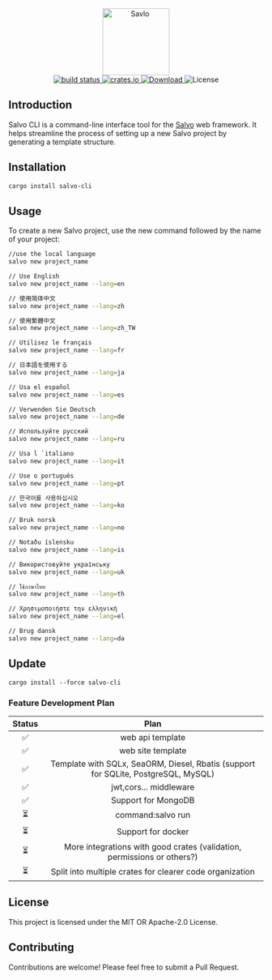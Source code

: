 <div align="center">
    <img alt="Savlo" width="132" src="https://p.sda1.dev/13/9268fb110f27611fa143c7aafbac61ab/monkeybread4352_a_technology_software_logo_for_windseabird_with_8fb4a0df-e233-414e-80a3-cf144ef44209.png" />
</div>
<div align="center">
    <a href="https://github.com/salvo-rs/salvo-cli/actions">
        <img alt="build status" src="https://github.com/salvo-rs/salvo-cli/actions/workflows/rust.yml/badge.svg?branch=main" />
    </a>
    <a href="https://crates.io/crates/salvo-cli">
        <img alt="crates.io" src="https://img.shields.io/crates/v/salvo-cli" />
    </a>
    <a href="https://crates.io/crates/salvo-cli">
        <img alt="Download" src="https://img.shields.io/crates/d/salvo-cli.svg" />
    </a>
    <img alt="License" src="https://img.shields.io/crates/l/salvo-cli.svg" />
</div>

## Introduction

Salvo CLI is a command-line interface tool for the [Salvo](https://github.com/salvo-rs/salvo) web framework. It helps streamline the process of setting up a new Salvo project by generating a template structure.

## Installation

```bash
cargo install salvo-cli
```

## Usage

To create a new Salvo project, use the new command followed by the name of your project:

```bash
//use the local language
salvo new project_name

// Use English
salvo new project_name --lang=en

// 使用简体中文
salvo new project_name --lang=zh

// 使用繁體中文
salvo new project_name --lang=zh_TW

// Utilisez le français
salvo new project_name --lang=fr

// 日本語を使用する
salvo new project_name --lang=ja

// Usa el español
salvo new project_name --lang=es

// Verwenden Sie Deutsch
salvo new project_name --lang=de

// Используйте русский
salvo new project_name --lang=ru

// Usa l `italiano
salvo new project_name --lang=it

// Use o português
salvo new project_name --lang=pt

// 한국어를 사용하십시오
salvo new project_name --lang=ko

// Bruk norsk
salvo new project_name --lang=no

// Notaðu íslensku
salvo new project_name --lang=is

// Використовуйте українську
salvo new project_name --lang=uk

// ใช้ภาษาไทย
salvo new project_name --lang=th

// Χρησιμοποιήστε την ελληνική
salvo new project_name --lang=el

// Brug dansk
salvo new project_name --lang=da
```

## Update

```bashs
cargo install --force salvo-cli
```

### Feature Development Plan

| Status |                                        Plan                                        |
| :----: | :--------------------------------------------------------------------------------: |
|   ✅   |                                  web api template                                  |
|   ✅   |                                 web site template                                  |
|   ✅   | Template with SQLx, SeaORM, Diesel, Rbatis (support for SQLite, PostgreSQL, MySQL) |
|   ✅   |                                jwt,cors... middleware                              |
|   ✅   |                                Support for MongoDB                                 |
|   ⏳   |                                command:salvo run                                   |
|   ⏳   |                                  Support for docker                                |
|   ⏳   | More integrations with good crates (validation, permissions or others?)            |
|   ⏳   | Split into multiple crates for clearer code organization                           |

## License

This project is licensed under the MIT OR Apache-2.0 License.

## Contributing

Contributions are welcome! Please feel free to submit a Pull Request.
